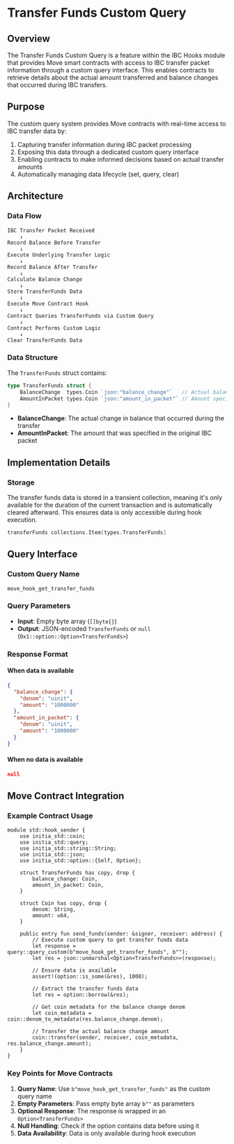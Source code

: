 # Transfer Funds Custom Query

## Overview

The Transfer Funds Custom Query is a feature within the IBC Hooks module that provides Move smart contracts with access to IBC transfer packet information through a custom query interface. This enables contracts to retrieve details about the actual amount transferred and balance changes that occurred during IBC transfers.

## Purpose

The custom query system provides Move contracts with real-time access to IBC transfer data by:

1. Capturing transfer information during IBC packet processing
2. Exposing this data through a dedicated custom query interface
3. Enabling contracts to make informed decisions based on actual transfer amounts
4. Automatically managing data lifecycle (set, query, clear)

## Architecture

### Data Flow

```plaintext
IBC Transfer Packet Received
    ↓
Record Balance Before Transfer
    ↓
Execute Underlying Transfer Logic
    ↓
Record Balance After Transfer
    ↓
Calculate Balance Change
    ↓
Store TransferFunds Data
    ↓
Execute Move Contract Hook
    ↓
Contract Queries TransferFunds via Custom Query
    ↓
Contract Performs Custom Logic
    ↓
Clear TransferFunds Data
```

### Data Structure

The `TransferFunds` struct contains:

```go
type TransferFunds struct {
    BalanceChange  types.Coin `json:"balance_change"`   // Actual balance change
    AmountInPacket types.Coin `json:"amount_in_packet"` // Amount specified in packet
}
```

- **BalanceChange**: The actual change in balance that occurred during the transfer
- **AmountInPacket**: The amount that was specified in the original IBC packet

## Implementation Details

### Storage

The transfer funds data is stored in a transient collection, meaning it's only available for the duration of the current transaction and is automatically cleared afterward. This ensures data is only accessible during hook execution.

```go
transferFunds collections.Item[types.TransferFunds]
```

## Query Interface

### Custom Query Name

```plantext
move_hook_get_transfer_funds
```

### Query Parameters

- **Input**: Empty byte array (`[]byte{}`)
- **Output**: JSON-encoded `TransferFunds` or `null` (`0x1::option::Option<TransferFunds>`)

### Response Format

#### When data is available

```json
{
  "balance_change": {
    "denom": "uinit",
    "amount": "1000000"
  },
  "amount_in_packet": {
    "denom": "uinit", 
    "amount": "1000000"
  }
}
```

#### When no data is available

```json
null
```

## Move Contract Integration

### Example Contract Usage

```move
module std::hook_sender {
    use initia_std::coin;
    use initia_std::query;
    use initia_std::string::String;
    use initia_std::json;
    use initia_std::option::{Self, Option};

    struct TransferFunds has copy, drop {
        balance_change: Coin,
        amount_in_packet: Coin,
    }

    struct Coin has copy, drop {
        denom: String,
        amount: u64,
    }

    public entry fun send_funds(sender: &signer, receiver: address) {
        // Execute custom query to get transfer funds data
        let response = query::query_custom(b"move_hook_get_transfer_funds", b"");
        let res = json::unmarshal<Option<TransferFunds>>(response);
        
        // Ensure data is available
        assert!(option::is_some(&res), 1000);

        // Extract the transfer funds data
        let res = option::borrow(&res);
        
        // Get coin metadata for the balance change denom
        let coin_metadata = coin::denom_to_metadata(res.balance_change.denom);
        
        // Transfer the actual balance change amount
        coin::transfer(sender, receiver, coin_metadata, res.balance_change.amount);
    }
}
```

### Key Points for Move Contracts

1. **Query Name**: Use `b"move_hook_get_transfer_funds"` as the custom query name
2. **Empty Parameters**: Pass empty byte array `b""` as parameters
3. **Optional Response**: The response is wrapped in an `Option<TransferFunds>`
4. **Null Handling**: Check if the option contains data before using it
5. **Data Availability**: Data is only available during hook execution

